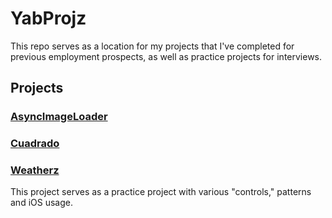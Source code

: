 # YabProjz

This repo serves as a location for my projects that I've completed for previous employment prospects, as well as practice projects for interviews.

## Projects

### [AsyncImageLoader](https://github.com/rbaumbach/YabProjz/tree/maestro/AsyncImageLoader)

### [Cuadrado](https://github.com/rbaumbach/YabProjz/tree/maestro/Cuadrado)

### [Weatherz](https://github.com/rbaumbach/YabProjz/tree/maestro/Weatherz)

This project serves as a practice project with various "controls," patterns and iOS usage.